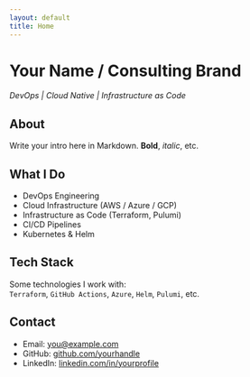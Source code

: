 ```yaml
---
layout: default
title: Home
---
```


# Your Name / Consulting Brand

*DevOps | Cloud Native | Infrastructure as Code*

## About

Write your intro here in Markdown. **Bold**, _italic_, etc.

## What I Do

- DevOps Engineering  
- Cloud Infrastructure (AWS / Azure / GCP)  
- Infrastructure as Code (Terraform, Pulumi)  
- CI/CD Pipelines  
- Kubernetes & Helm  

## Tech Stack

Some technologies I work with:  
`Terraform`, `GitHub Actions`, `Azure`, `Helm`, `Pulumi`, etc.

## Contact

- Email: [you@example.com](mailto:you@example.com)  
- GitHub: [github.com/yourhandle](https://github.com/yourhandle)  
- LinkedIn: [linkedin.com/in/yourprofile](https://linkedin.com/in/yourprofile)
